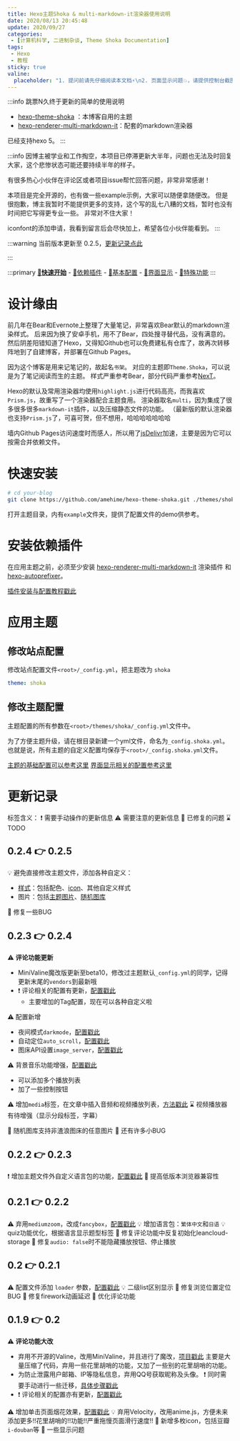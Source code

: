 ```yaml
---
title: Hexo主题Shoka & multi-markdown-it渲染器使用说明
date: 2020/08/13 20:45:48
update: 2020/09/27
categories:
 - [计算机科学, 二进制杂谈, Theme Shoka Documentation]
tags:
 - Hexo
 - 教程
sticky: true
valine:
  placeholder: "1. 提问前请先仔细阅读本文档⚡\n2. 页面显示问题💥，请提供控制台截图📸或者您的测试网址\n3. 其他任何报错💣，请提供详细描述和截图📸，祝食用愉快💪"
---
```


:::info
跳票N久终于更新的简单的使用说明
- [hexo-theme-shoka](https://github.com/amehime/hexo-theme-shoka) ：本博客自用的主题
- [hexo-renderer-multi-markdown-it](https://github.com/amehime/hexo-renderer-multi-markdown-it)：配套的markdown渲染器

已经支持hexo 5。
:::

:::info
因博主被学业和工作掏空，本项目已停滞更新大半年，问题也无法及时回复大家，这个悲惨状态可能还要持续半年的样子。

有很多热心小伙伴在评论区或者项目issue帮忙回答问题，非常非常感谢！

本项目是完全开源的，也有做一些example示例，大家可以随便拿随便改。
但是很抱歉，博主我暂时不能提供更多的支持，这个写的乱七八糟的文档，暂时也没有时间把它写得更专业一些。
非常对不住大家！

iconfont的添加申请，我看到留言后会尽快加上，希望各位小伙伴能看到。
:::

:::warning
当前版本更新至 0.2.5，[更新记录点此](#更新记录)

:::

:::primary
[**:rocket:快速开始**](/computer-science/note/theme-shoka-doc/) - [:love_letter:依赖插件](/computer-science/note/theme-shoka-doc/dependents/) - [:pushpin:基本配置](/computer-science/note/theme-shoka-doc/config/) - [:rainbow:界面显示](/computer-science/note/theme-shoka-doc/display/) - [:unicorn:特殊功能](/computer-science/note/theme-shoka-doc/special/)
:::

# 设计缘由
前几年在Bear和Evernote上整理了大量笔记，非常喜欢Bear默认的markdown渲染样式。
后来因为换了安卓手机，用不了Bear，四处搜寻替代品，没有满意的。
然后阴差阳错知道了Hexo，又得知Github也可以免费建私有仓库了，故再次转移阵地到了自建博客，并部署在Github Pages。

因为这个博客是用来记笔记的，故起名`书架`。
对应的主题即`Theme.Shoka`，可以说是为了笔记阅读而生的主题。
样式严重参考Bear，部分代码严重参考[NexT](https://github.com/theme-next/)。

Hexo的默认及常用渲染器均使用`highlight.js`进行代码高亮，而我喜欢`Prism.js`，故重写了一个渲染器配合主题食用。
渲染器取名`multi`，因为集成了很多很多很多`markdown-it`插件，以及压缩静态文件的功能。
（最新版的默认渲染器也支持`Prism.js`了，可喜可贺，但不想用，哈哈哈哈哈哈哈

墙内Github Pages访问速度时而感人，所以用了[jsDelivr](http://www.jsdelivr.com/)加速，主要是因为它可以按需合并依赖文件。

# 快速安装

```bash
# cd your-blog
git clone https://github.com/amehime/hexo-theme-shoka.git ./themes/shoka
```

打开主题目录，内有`example`文件夹，提供了配置文件的demo供参考。

# 安装依赖插件

在应用主题之前，必须至少安装 [hexo-renderer-multi-markdown-it](https://github.com/amehime/hexo-renderer-multi-markdown-it) 渲染插件 和 [hexo-autoprefixer](https://www.npmjs.com/package/hexo-autoprefixer)。

[插件安装与配置教程戳此](dependents/)

# 应用主题
## 修改站点配置

修改站点配置文件`<root>/_config.yml`，把主题改为 `shoka`

```yml
theme: shoka
```

## 修改主题配置
主题配置的所有参数在`<root>/themes/shoka/_config.yml`文件中。

为了方便主题升级，请在根目录新建一个yml文件，命名为`_config.shoka.yml`。
也就是说，所有主题的自定义配置均保存于`<root>/_config.shoka.yml`文件。

[主题的基础配置可以参考这里](config/)
[界面显示相关的配置参考这里](display/)

# 更新记录
标签含义：
❗ 需要手动操作的更新信息
⚠️ 需要注意的更新信息
🔧 已修复的问题
⌛ TODO

## 0.2.4 👉 0.2.5
💡  避免直接修改主题文件，添加各种自定义：
- [样式](display/#自定义页面配色)：包括配色、[icon](config/#iconfont图标)、其他自定义样式
- 图片：包括[主题图片](display/#自定义主题图片)、[随机图库](config/#随机图库)

🔧 修复一些BUG

## 0.2.3 👉 0.2.4
⚠️ **评论功能更新**
- MiniValine魔改版更新至beta10，修改过主题默认`_config.yml`的同学，记得更新末尾的`vendors`到最新哦
- ❗ 评论相关的配置有更新，[配置戳此](config/#文章评论)
	- 主要增加的Tag配置，现在可以各种自定义啦

⚠️ 配置新增
- 夜间模式`darkmode`，[配置戳此](config/#夜间模式)
- 自动定位`auto_scroll`，[配置戳此](config/#自动定位)
- 图床API设置`image_server`，[配置戳此](config/#随机图库)

⚠️ 背景音乐功能增强，[配置戳此](config/#背景音乐)
- 可以添加多个播放列表
- 加了一些控制按钮

⚠️ 增加`media`标签，在文章中插入音频和视频播放列表，[方法戳此](special/#media多媒体)
⌛  视频播放器有待增强（显示分段标签，字幕）

🔧 随机图库支持非渣浪图床的任意图片
🔧 还有许多小BUG

## 0.2.2 👉 0.2.3
❗ 增加主题文件外自定义语言包的功能，[配置戳此](display/#自定义语言包)
🔧 提高低版本浏览器兼容性

## 0.2.1 👉 0.2.2
⚠️ 弃用`mediumzoom`，改成`fancybox`，[配置戳此](display/#图片展示与相册)
💡  增加语言包：`繁体中文`和`日语`
💡  quiz功能优化，根据语言显示题型标签
🔧 修复评论功能中反复初始化leancloud-storage
🔧 修复`audio: false`时不能隐藏播放按钮、停止播放

## 0.2 👉 0.2.1
⚠️ 配置文件添加 `loader` 参数，[配置戳此](config/#加载动画)
💡  二级list区别显示
🔧 修复浏览位置定位BUG
🔧 修复firework动画延迟
🔧 优化评论功能

## 0.1.9 👉 0.2

⚠️  **评论功能大改**
- 弃用不开源的Valine，改用MiniValine，并且进行了魔改，[项目戳此](https://github.com/amehime/MiniValine)
	主要是大量压缩了代码，弃用一些花里胡哨的功能，又加了一些别的花里胡哨的功能。
- 为防止泄露用户邮箱、IP等隐私信息，弃用QQ号获取昵称及头像。
	❗ 同时需要手动进行一些迁移，[具体步骤戳此](https://github.com/imaegoo/Valine)
- ❗ 评论相关的配置亦有更新，[配置戳此](config/#文章评论)


⚠️ 增加单击页面烟花效果，[配置戳此](config/#页面特效)
💡  弃用Velocity，改用anime.js，方便未来添加更多!!花里胡哨的!!功能!!严重拖慢页面滑行速度!!
🔧 新增多枚icon，包括豆瓣`i-douban`等
🔧 一些显示问题
